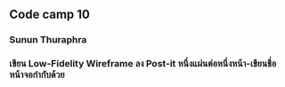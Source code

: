 ## Code camp 10
### Sunun Thuraphra

### เขียน Low-Fidelity Wireframe ลง Post-it หนึ่งแผ่นต่อหนึ่งหน้า-เขียนชื่อหน้าจอกำกับด้วย
